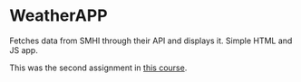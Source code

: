 # WeatherAPP
Fetches data from SMHI through their API and displays it. Simple HTML and JS app.

This was the second assignment in [this course](http://www.uu.se/utbildning/utbildningar/selma/kursplan/?kpid=30647&type=1).
